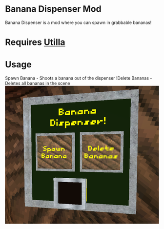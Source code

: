 # Banana Dispenser Mod
Banana Dispenser is a mod where you can spawn in grabbable bananas!
# Requires [Utilla](https://github.com/legoandmars/Utilla)
# Usage
Spawn Banana - Shoots a banana out of the dispenser
!Delete Bananas - Deletes all bananas in the scene
![Showcase Image](/Images/ShowcaseImage.png)
